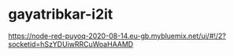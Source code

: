 # gayatribkar-i2it
https://node-red-puyoq-2020-08-14.eu-gb.mybluemix.net/ui/#!/2?socketid=hSzYDUiwRRCuWoaHAAMD
